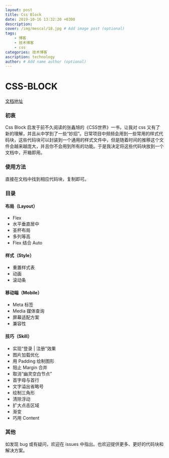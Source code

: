 ```yaml
---
layout: post
title: Css Block
date: 2019-10-16 13:32:20 +0300
description: 
cover: /img/mescal/18.jpg # Add image post (optional)
tags: 
    - 博客
    - 技术博客
    - css
categories: 技术博客
ascription: technology
author: # Add name author (optional)
---
```


# CSS-BLOCK

[文档地址](https://mescalchuan.github.io/css-block)

### 初衷

Css Block 启发于前不久阅读的张鑫旭的《CSS世界》一书，让我对 css 又有了新的理解，并且从中学到了一些“妙招”。日常项目中频频会用到一些常用的样式代码块，这些代码块可以封装到一个通用的样式文件中，但是随着时间的推移这个文件会越来越庞大，并且你不会用到所有的功能。于是我决定将这些代码块放到一个文档中，开箱即用。

### 使用方法

直接在文档中找到相应代码块，复制即可。

### 目录

#### 布局（Layout）
  * Flex
  * 水平垂直居中
  * 圣杯布局
  * 多列等高
  * Flex 结合 Auto

#### 样式（Style）
  * 重置样式表
  * 动画
  * 滚动条

#### 移动端（Mobile）
  * Meta 标签
  * Media 媒体查询
  * 屏幕适配方案
  * 兼容性

#### 技巧（Skill）
  * 实现“登录 | 注册”效果
  * 图片加载优化
  * 用 Padding 绘制图形
  * 阻止 Margin 合并
  * 取消“幽灵空白节点”
  * 首字母与首行
  * 文字溢出省略号
  * 绘制三角形
  * 清除浮动
  * 扩大点击区域
  * 渐变
  * 巧用 Content

### 其他
 如发现 bug 或有疑问，欢迎在 issues 中指出。也欢迎提供更多、更好的代码块和解决方案。
